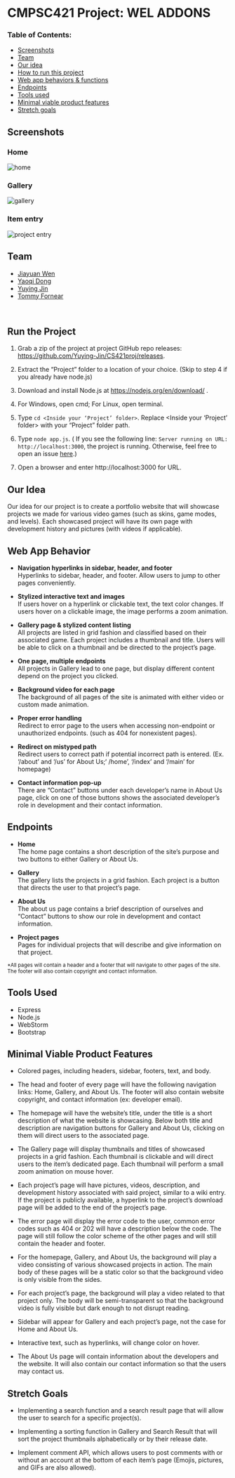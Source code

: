 # CMPSC421 Project: WEL ADDONS

### Table of Contents:
* [Screenshots](https://github.com/Yuying-Jin/CS421proj#screenshots)
* [Team](https://github.com/Yuying-Jin/CS421proj#team)
* [Our idea](https://github.com/Yuying-Jin/CS421proj#our-idea)
* [How to run this project](https://github.com/Yuying-Jin/CS421proj#run-the-project)
* [Web app behaviors & functions](https://github.com/Yuying-Jin/CS421proj#web-app-behavior)
* [Endpoints](https://github.com/Yuying-Jin/CS421proj#endpoints)
* [Tools used](https://github.com/Yuying-Jin/CS421proj#tools-used)
* [Minimal viable product features](https://github.com/Yuying-Jin/CS421proj#minimal-viable-product-features)
* [Stretch goals](https://github.com/Yuying-Jin/CS421proj#stretch-goals)

<!-- * [Front end & Back end](https://github.com/Yuying-Jin/CS421proj#front-end) -->

## Screenshots
### Home
![home](https://github.com/Yuying-Jin/CS421proj/blob/project/preview/home.png)
### Gallery
![gallery](https://github.com/Yuying-Jin/CS421proj/blob/project/preview/gallery.png)
### Item entry
![project entry](https://github.com/Yuying-Jin/CS421proj/blob/project/preview/proj-ENtry.png)

## Team
* [Jiayuan Wen](https://github.com/JiayuanWen)
* [Yaoqi Dong](https://github.com/yaoqidong)
* [Yuying Jin](https://github.com/Yuying-Jin)
* [Tommy Fornear](https://github.com/tjf5611)

<br/>

## Run the Project
1. Grab a zip of the project at project GitHub repo releases: https://github.com/Yuying-Jin/CS421proj/releases.

2. Extract the “Project” folder to a location of your choice. (Skip to step 4 if you already have node.js)

3. Download and install Node.js at https://nodejs.org/en/download/ .

4. For Windows, open cmd; For Linux, open terminal.
5. Type `cd <Inside your ‘Project’ folder>`. Replace <Inside your ‘Project’ folder> with your “Project” folder path.
6. Type `node app.js`.
   ( If you see the following line: `Server running on URL: http://localhost:3000`, the project is running. Otherwise, feel free to open an issue [here](https://github.com/Yuying-Jin/CS421proj/issues).)
7. Open a browser and enter http://localhost:3000 for URL.

## Our Idea
Our idea for our project is to create a portfolio website that will showcase projects we made for various video games (such as skins, game modes, and levels). Each showcased project will have its own page with development history and pictures (with videos if applicable). 

<!--
## Front end
Uses EJS(html), CSS, and frontend JavaScript files to determine the appearance and placement of text, images, and videos for the site’s pages. Some frontend JavaScript scripts are used to pass queries to backend. 

## Back end
Uses Node.js to run server. Uses Express to receive page requests and render associating EJS(html) and accommodating CSS, image, and video files into web pages.
-->

## Web App Behavior
* **Navigation hyperlinks in sidebar, header, and footer** \
Hyperlinks to sidebar, header, and footer. Allow users to jump to other pages conveniently.


* **Stylized interactive text and images** \
If users hover on a hyperlink or clickable text, the text color changes. If users hover on a clickable image, the image performs a zoom animation.


* **Gallery page & stylized content listing** \
All projects are listed in grid fashion and classified based on their associated game. Each project includes a thumbnail and title. Users will be able to click on a thumbnail and be directed to the project’s page.


* **One page, multiple endpoints** \
All projects in Gallery lead to one page, but display different content depend on the project you clicked. 


* **Background video for each page** \
The background of all pages of the site is animated with either video or custom made animation.


* **Proper error handling** \
Redirect to error page to the users when accessing non-endpoint or unauthorized endpoints. (such as 404 for nonexistent pages). 

* **Redirect on mistyped path** \
Redirect users to correct path if potential incorrect path is entered. (Ex. ‘/about’ and ‘/us’ for About Us;‘ /home’, ‘/index’ and ‘/main’ for homepage)

* **Contact information pop-up** \
There are “Contact” buttons under each developer’s name in About Us page, click on one of those buttons shows the associated developer’s role in development and their contact information. 



## Endpoints
* **Home** \
The home page contains a short description of the site’s purpose and two buttons to either Gallery or About Us.


* **Gallery** \
The gallery lists the projects in a grid fashion. Each project is a button that directs the user to that project’s page.


* **About Us** \
The about us page contains a brief description of ourselves and “Contact” buttons to show our role in development and contact information.


* **Project pages** \
Pages for individual projects that will describe and give information on that project.


<sub>*All pages will contain a header and a footer that will navigate to other pages of the site. The footer will also contain copyright and contact information.</sub>

## Tools Used
* Express
* Node.js
* WebStorm
* Bootstrap


## Minimal Viable Product Features
* Colored pages, including headers, sidebar, footers, text, and body.


* The head and footer of every page will have the following navigation links: Home, Gallery,  and About Us. The footer will also contain website copyright, and contact information (ex: developer email). 


* The homepage will have the website’s title, under the title is a short description of what the website is showcasing. Below both title and description are navigation buttons for Gallery and About Us, clicking on them will direct users to the associated page.


* The Gallery page will display thumbnails and titles of showcased projects in a grid fashion. Each thumbnail is clickable and will direct users to the item’s dedicated page. Each thumbnail will perform a small zoom animation on mouse hover. 

* Each project’s page will have pictures, videos, description, and development history associated with said project, similar to a wiki entry. If the project is publicly available, a hyperlink to the project’s download page will be added to the end of the project’s page. 

* The error page will display the error code to the user, common error codes such as 404 or 202 will have a description below the code. The page will still follow the color scheme of the other pages and will still contain the header and footer.

* For the homepage, Gallery, and About Us, the background will play a video consisting of various showcased projects in action. The main body of these pages will be a static color so that the background video is only visible from the sides.

* For each project’s page, the background will play a video related to that project only. The body will be semi-transparent so that the background video is fully visible but dark enough to not disrupt reading. 

* Sidebar will appear for Gallery and each project’s page, not the case for Home and About Us.

* Interactive text, such as hyperlinks, will change color on hover.

* The About Us page will contain information about the developers and the website. It will also contain our contact information so that the users may contact us. 

## Stretch Goals
* Implementing a search function and a search result page that will allow the user to search for a specific project(s).

* Implementing a sorting function in Gallery and Search Result that will sort the project thumbnails alphabetically or by their release date.

* Implement comment API, which allows users to post comments with or without an account at the bottom of each item’s page (Emojis, pictures, and GIFs are also allowed).

